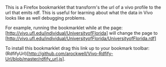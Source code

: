 This is a Firefox bookmarklet that transform's the url of a vivo profile to the url that emits rdf. This is useful for learning about what the data in Vivo looks like as well debugging problems.

For example, running the bookmarklet while at the page: [http://vivo.ufl.edu/individual/UniversityofFlorida] will change the page to [http://vivo.ufl.edu/individual/UniversityofFlorida/UniversityofFlorida.rdf]

To install this bookmarklet drag this link up to your bookmark toolbar: (RdfifyUrl)[http://github.com/arockwell/Vivo-Rdfify-Url/blob/master/rdfify_url.js].
